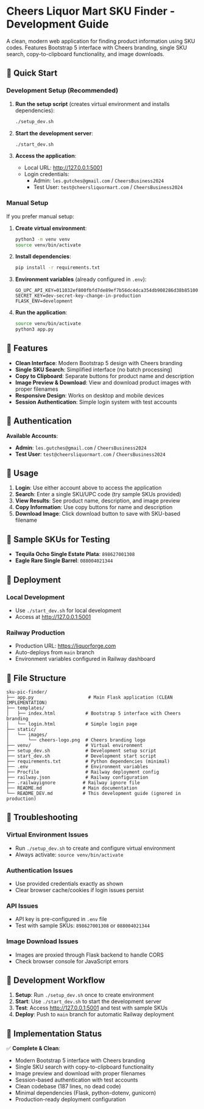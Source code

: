 # Cheers Liquor Mart SKU Finder - Development Guide

A clean, modern web application for finding product information using SKU codes. Features Bootstrap 5 interface with Cheers branding, single SKU search, copy-to-clipboard functionality, and image downloads.

## 🚀 Quick Start

### Development Setup (Recommended)

1. **Run the setup script** (creates virtual environment and installs dependencies):
   ```bash
   ./setup_dev.sh
   ```

2. **Start the development server**:
   ```bash
   ./start_dev.sh
   ```

3. **Access the application**:
   - Local URL: http://127.0.0.1:5001
   - Login credentials:
     - Admin: `les.gutches@gmail.com` / `CheersBusiness2024`
     - Test User: `test@cheersliquormart.com` / `CheersBusiness2024`

### Manual Setup

If you prefer manual setup:

1. **Create virtual environment**:
   ```bash
   python3 -m venv venv
   source venv/bin/activate
   ```

2. **Install dependencies**:
   ```bash
   pip install -r requirements.txt
   ```

3. **Environment variables** (already configured in `.env`):
   ```
   GO_UPC_API_KEY=011032ef800fbfd7de89ef7b56dc4dca354db908286d38b85100c619236912eb
   SECRET_KEY=dev-secret-key-change-in-production
   FLASK_ENV=development
   ```

4. **Run the application**:
   ```bash
   source venv/bin/activate
   python3 app.py
   ```

## 🎯 Features

- **Clean Interface**: Modern Bootstrap 5 design with Cheers branding
- **Single SKU Search**: Simplified interface (no batch processing)
- **Copy to Clipboard**: Separate buttons for product name and description
- **Image Preview & Download**: View and download product images with proper filenames
- **Responsive Design**: Works on desktop and mobile devices
- **Session Authentication**: Simple login system with test accounts

## 🔐 Authentication

**Available Accounts**:
- **Admin**: `les.gutches@gmail.com` / `CheersBusiness2024`
- **Test User**: `test@cheersliquormart.com` / `CheersBusiness2024`

## 📖 Usage

1. **Login**: Use either account above to access the application
2. **Search**: Enter a single SKU/UPC code (try sample SKUs provided)
3. **View Results**: See product name, description, and image preview
4. **Copy Information**: Use copy buttons for name and description
5. **Download Image**: Click download button to save with SKU-based filename

## 🧪 Sample SKUs for Testing

- **Tequila Ocho Single Estate Plata**: `898627001308`
- **Eagle Rare Single Barrel**: `088004021344`

## 🚀 Deployment

### Local Development
- Use `./start_dev.sh` for local development
- Access at http://127.0.0.1:5001

### Railway Production
- Production URL: https://liquorforge.com
- Auto-deploys from `main` branch
- Environment variables configured in Railway dashboard

## 📁 File Structure

```
sku-pic-finder/
├── app.py                    # Main Flask application (CLEAN IMPLEMENTATION)
├── templates/
│   ├── index.html           # Bootstrap 5 interface with Cheers branding
│   └── login.html           # Simple login page
├── static/
│   └── images/
│       └── cheers-logo.png  # Cheers branding logo
├── venv/                    # Virtual environment
├── setup_dev.sh             # Development setup script
├── start_dev.sh             # Development start script
├── requirements.txt         # Python dependencies (minimal)
├── .env                     # Environment variables
├── Procfile                 # Railway deployment config
├── railway.json             # Railway configuration
├── .railwayignore          # Railway ignore file
├── README.md               # Main documentation
└── README_DEV.md           # This development guide (ignored in production)
```

## 🔧 Troubleshooting

### Virtual Environment Issues
- Run `./setup_dev.sh` to create and configure virtual environment
- Always activate: `source venv/bin/activate`

### Authentication Issues
- Use provided credentials exactly as shown
- Clear browser cache/cookies if login issues persist

### API Issues
- API key is pre-configured in `.env` file
- Test with sample SKUs: `898627001308` or `088004021344`

### Image Download Issues
- Images are proxied through Flask backend to handle CORS
- Check browser console for JavaScript errors

## 🔄 Development Workflow

1. **Setup**: Run `./setup_dev.sh` once to create environment
2. **Start**: Use `./start_dev.sh` to start the development server
3. **Test**: Access http://127.0.0.1:5001 and test with sample SKUs
4. **Deploy**: Push to `main` branch for automatic Railway deployment

## 📝 Implementation Status

✅ **Complete & Clean**:
- Modern Bootstrap 5 interface with Cheers branding
- Single SKU search with copy-to-clipboard functionality
- Image preview and download with proper filenames
- Session-based authentication with test accounts
- Clean codebase (187 lines, no dead code)
- Minimal dependencies (Flask, python-dotenv, gunicorn)
- Production-ready deployment configuration
